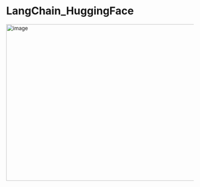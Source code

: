 # LangChain_HuggingFace
<img width="2500" height="422" alt="image" src="https://github.com/user-attachments/assets/3e2ae9f7-73f5-484b-8449-90575bc32f18" />

